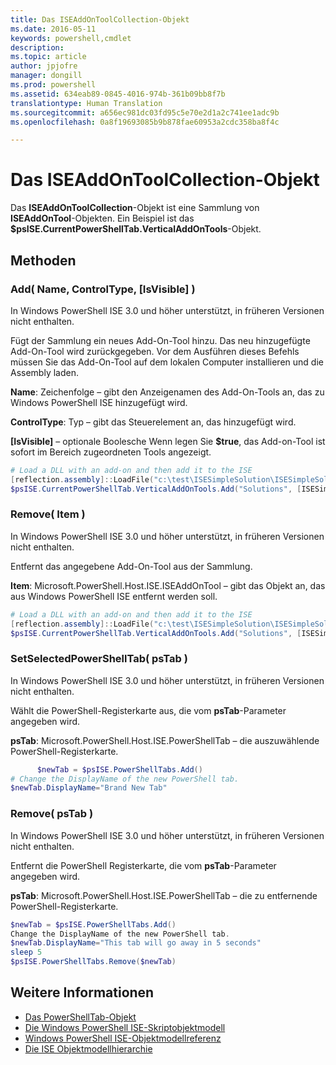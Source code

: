```yaml
---
title: Das ISEAddOnToolCollection-Objekt
ms.date: 2016-05-11
keywords: powershell,cmdlet
description: 
ms.topic: article
author: jpjofre
manager: dongill
ms.prod: powershell
ms.assetid: 634eab89-0845-4016-974b-361b09bb8f7b
translationtype: Human Translation
ms.sourcegitcommit: a656ec981dc03fd95c5e70e2d1a2c741ee1adc9b
ms.openlocfilehash: 0a8f19693085b9b878fae60953a2cdc358ba8f4c

---
```


# Das ISEAddOnToolCollection-Objekt
  Das **ISEAddOnToolCollection**-Objekt ist eine Sammlung von **ISEAddOnTool**-Objekten. Ein Beispiel ist das **$psISE.CurrentPowerShellTab.VerticalAddOnTools**-Objekt.

## Methoden

### Add( Name, ControlType, [IsVisible] )
  In Windows PowerShell ISE 3.0 und höher unterstützt, in früheren Versionen nicht enthalten. 

 Fügt der Sammlung ein neues Add-On-Tool hinzu. Das neu hinzugefügte Add-On-Tool wird zurückgegeben. Vor dem Ausführen dieses Befehls müssen Sie das Add-On-Tool auf dem lokalen Computer installieren und die Assembly laden.

 **Name**: Zeichenfolge – gibt den Anzeigenamen des Add-On-Tools an, das zu Windows PowerShell ISE hinzugefügt wird.

 **ControlType**: Typ – gibt das Steuerelement an, das hinzugefügt wird.

 **\[IsVisible\]** – optionale Boolesche Wenn legen Sie **$true**, das Add-on-Tool ist sofort im Bereich zugeordneten Tools angezeigt.

```PowerShell
# Load a DLL with an add-on and then add it to the ISE
[reflection.assembly]::LoadFile("c:\test\ISESimpleSolution\ISESimpleSolution.dll")
$psISE.CurrentPowerShellTab.VerticalAddOnTools.Add("Solutions", [ISESimpleSolution.Solution], $true)
```

### Remove( Item )
  In Windows PowerShell ISE 3.0 und höher unterstützt, in früheren Versionen nicht enthalten. 

 Entfernt das angegebene Add-On-Tool aus der Sammlung.

 **Item**: Microsoft.PowerShell.Host.ISE.ISEAddOnTool – gibt das Objekt an, das aus Windows PowerShell ISE entfernt werden soll.

```PowerShell
# Load a DLL with an add-on and then add it to the ISE
[reflection.assembly]::LoadFile("c:\test\ISESimpleSolution\ISESimpleSolution.dll")
$psISE.CurrentPowerShellTab.VerticalAddOnTools.Add("Solutions", [ISESimpleSolution.Solution], $true)
```

### SetSelectedPowerShellTab( psTab )
  In Windows PowerShell ISE 3.0 und höher unterstützt, in früheren Versionen nicht enthalten. 

 Wählt die PowerShell-Registerkarte aus, die vom **psTab**-Parameter angegeben wird.

 **psTab**: Microsoft.PowerShell.Host.ISE.PowerShellTab – die auszuwählende PowerShell-Registerkarte.

```PowerShell
      $newTab = $psISE.PowerShellTabs.Add()
# Change the DisplayName of the new PowerShell tab. 
$newTab.DisplayName="Brand New Tab"
```

### Remove( psTab )
  In Windows PowerShell ISE 3.0 und höher unterstützt, in früheren Versionen nicht enthalten. 

 Entfernt die PowerShell Registerkarte, die vom **psTab**-Parameter angegeben wird.

 **psTab**: Microsoft.PowerShell.Host.ISE.PowerShellTab – die zu entfernende PowerShell-Registerkarte.

```PowerShell
$newTab = $psISE.PowerShellTabs.Add()
Change the DisplayName of the new PowerShell tab. 
$newTab.DisplayName="This tab will go away in 5 seconds" 
sleep 5 
$psISE.PowerShellTabs.Remove($newTab)
```

## Weitere Informationen
- [Das PowerShellTab-Objekt](The-PowerShellTab-Object.md) 
- [Die Windows PowerShell ISE-Skriptobjektmodell](The-Windows-PowerShell-ISE-Scripting-Object-Model.md) 
- [Windows PowerShell ISE-Objektmodellreferenz](Windows-PowerShell-ISE-Object-Model-Reference.md) 
- [Die ISE Objektmodellhierarchie](The-ISE-Object-Model-Hierarchy.md)

  



<!--HONumber=Oct16_HO1-->



